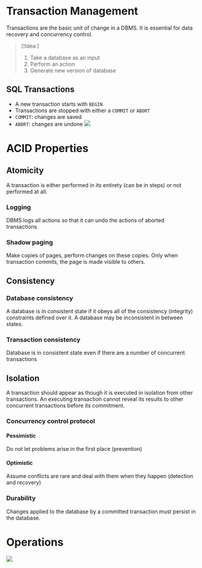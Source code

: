 # Transaction Management
Transactions are the basic unit of change in a DBMS. It is essential for data recovery and concurrency control.
>[!Idea:]
>1. Take a database as an input
>2. Perform an action
>3. Generate new version of database
## SQL Transactions
- A new transaction starts with `BEGIN`
- Transactions are stopped with either a `COMMIT` or `ABORT`
- `COMMIT`: changes are saved
- `ABORT`: changes are undone
![](https://i.imgur.com/rc3m2AF.png)
# ACID Properties
## Atomicity
A transaction is either performed in its entirety (can be in steps) or not performed at all.
### Logging
DBMS logs all actions so that it can undo the actions of aborted transactions
### Shadow paging
Make copies of pages, perform changes on these copies. Only when transaction commits, the page is made visible to others.
## Consistency
### Database consistency
A database is in consistent state if it obeys all of the consistency (integrity) constraints defined over it. A database may be inconsistent in between states.
### Transaction consistency
Database is in consistent state even if there are a number of concurrent transactions
## Isolation
A transaction should appear as though it is executed in isolation from other transactions. An executing transaction cannot reveal its results to other concurrent transactions before its commitment.
### Concurrency control protocol
#### Pessimistic
Do not let problems arise in the first place (prevention)
#### Optimistic
Assume conflicts are rare and deal with them when they happen (detection and recovery)
### Durability
Changes applied to the database by a committed transaction must persist in the database.
# Operations
![](https://i.imgur.com/O5iaevr.png)



